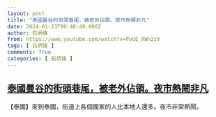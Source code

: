 ```yaml
---
layout: post
title: "泰國曼谷的街頭巷尾，被老外佔領。夜市熱鬧非凡"
date: 2024-01-23T00:40:49.000Z
author: 石炳鋒
from: https://www.youtube.com/watch?v=PvUE_RWn2zY
tags: [ 石炳锋 ]
comments: True
categories: [ 石炳锋 ]
---
```

<!--1705970449000-->
[泰國曼谷的街頭巷尾，被老外佔領。夜市熱鬧非凡](https://www.youtube.com/watch?v=PvUE_RWn2zY)
------

<div>
【泰國】來到泰國，街道上各個國家的人比本地人還多。夜市非常熱鬧。
</div>
